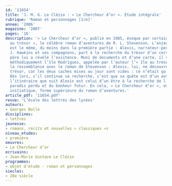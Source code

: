 ```yaml
---
id: '11654'
title: 'J. M. G. Le Clézio : « Le Chercheur d’or ». Étude intégrale'
rubrique: 'Roman et personnages [1re]'
annee: '2006'
magazine: '2007'
pages: '16'
description: '« Le Chercheur d’or », publié en 1985, évoque par certains traits « L’Île
  au trésor », le célèbre roman d’aventures de R. L. Stevenson. L’enjeu de l’action
  est le même, du moins dans la première partie : Alexis, narrateur-personnage, comme
  J. Hawkins et ses compagnons, part à la recherche du trésor d’un corsaire dont son
  père lui a révélé l’existence. Muni de documents et d’une carte, il va fouiller
  méthodiquement l’île Rodrigues, appelée par l’auteur l’« île au trésor ». Ici s’achève
  la ressemblance avec le roman de Stevenson : Alexis, lui, ne découvre pas le fabuleux
  trésor, car les deux caches mises au jour sont vides : ce n’était qu’une chimère.
  Dès lors, s’il continue sa recherche, c’est que sa quête est d’un autre ordre :
  l’itinéraire que suit Alexis est celui d’un être à la recherche de l’absolu, du
  paradis perdu et du bonheur futur. En cela, « Le Chercheur d’or », est un récit
  initiatique, forme supérieure du roman d’aventures.'
article_pdf: '11654.pdf'
revue: 'L’école des lettres des lycées'
auteurs:
- Georges Bolle
disciplines:
- lettres
jeunesse:
- romans, récits et nouvelles « classiques »s
niveau_etudes:
- première
oeuvres:
- Le Chercheur d’or
ecrivains:
- Jean-Marie Gustave Le Clézio
programmes:
- objet d’étude - roman et personnages
siecles:
- 20e siècle
---
```

